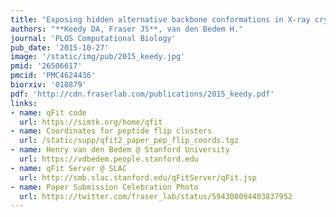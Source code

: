 ```yaml
---
title: "Exposing hidden alternative backbone conformations in X-ray crystallography using qFit"
authors: "**Keedy DA, Fraser JS**, van den Bedem H."
journal: 'PLOS Computational Biology'
pub_date: '2015-10-27'
image: '/static/img/pub/2015_keedy.jpg'
pmid: '26506617'
pmcid: 'PMC4624436'
biorxiv: '018879'
pdf: 'http://cdn.fraserlab.com/publications/2015_keedy.pdf'
links:
- name: qFit code
  url: https://simtk.org/home/qfit
- name: Coordinates for peptide flip clusters
  url: /static/supp/qfit2_paper_pep_flip_coords.tgz
- name: Henry van den Bedem @ Stanford University
  url: https://vdbedem.people.stanford.edu
- name: qFit Server @ SLAC
  url: http://smb.slac.stanford.edu/qFitServer/qFit.jsp
- name: Paper Submission Celebration Photo
  url: https://twitter.com/fraser_lab/status/594308094403837952
---
```

